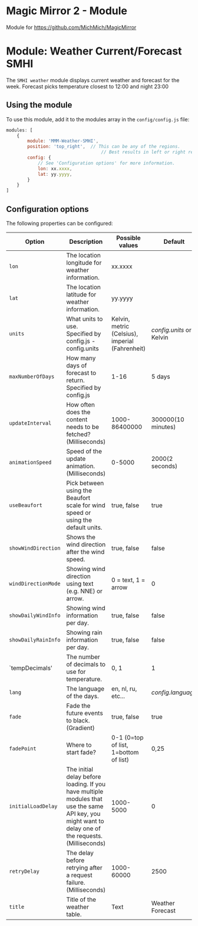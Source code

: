 # Magic Mirror 2 - Module
Module for https://github.com/MichMich/MagicMirror

# Module: Weather Current/Forecast SMHI
The `SMHI weather` module displays current weather and forecast for the week.
Forecast picks temperature closest to 12:00 and night 23:00

## Using the module

To use this module, add it to the modules array in the `config/config.js` file:
````javascript
modules: [
	{
		module: 'MMM-Weather-SMHI',
		position: 'top_right',	// This can be any of the regions.
									// Best results in left or right regions.
		config: {
			// See 'Configuration options' for more information.
			lon: xx.xxxx,
			lat: yy.yyyy,
		}
	}
]
````

## Configuration options

The following properties can be configured:

|Option|                  Description                  |                  Possible values                         | Default |
|------|-----------------------------------------------|----------------------------------------------------------|---------|
|`lon` |The location longitude for weather information.| xx.xxxx                                                  | |
|`lat` |The location latitude for weather information. | yy.yyyy                                                  | |
|`units`|What units to use. Specified by config.js - config.units | Kelvin, metric (Celsius), imperial (Fahrenheit)|*config.units* or Kelvin |
|`maxNumberOfDays`| How many days of forecast to return. Specified by config.js | 1-16 | 5 days |
|`updateInterval`| How often does the content needs to be fetched? (Milliseconds) | 1000-86400000 | 300000(10 minutes) |
|`animationSpeed`| Speed of the update animation. (Milliseconds)  | 0-5000 | 2000(2 seconds) |
|`useBeaufort`| Pick between using the Beaufort scale for wind speed or using the default units. | true, false | true |
|`showWindDirection`| Shows the wind direction after the wind speed. | true, false | false |
|`windDirectionMode`| Showing wind direction using text (e.g. NNE) or arrow. | 0 = text, 1 = arrow | 0 |
|`showDailyWindInfo`| Showing wind information per day. | true, false | false |
|`showDailyRainInfo`| Showing rain information per day. | true, false | false |
|`tempDecimals'| The number of decimals to use for temperature. | 0, 1 | 1 |
|`lang`| The language of the days. | en, nl, ru, etc... | *config.language* |
|`fade`| Fade the future events to black. (Gradient) | true, false | true |
|`fadePoint`| Where to start fade? | 0-1 (0=top of list, 1=bottom of list) | 0,25 |
|`initialLoadDelay`| The initial delay before loading. If you have multiple modules that use the same API key, you might want to delay one of the requests. (Milliseconds) | 1000-5000 | 0 |
|`retryDelay`| The delay before retrying after a request failure. (Milliseconds) | 1000-60000 | 2500 |
|`title`| Title of the weather table. | Text | Weather Forecast |
